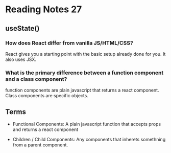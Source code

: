# Reading Notes 27

## useState()

### How does React differ from vanilla JS/HTML/CSS?

React gives you a starting point with the basic setup already done for you. It also uses JSX.

### What is the primary difference between a function component and a class component?

function components are plain javascript that returns a react component. Class components are specific objects.

## Terms

- Functional Components: A plain javascript function that accepts props and returns a react component

- Children / Child Components: Any components that inherets somethning from a parent component.
